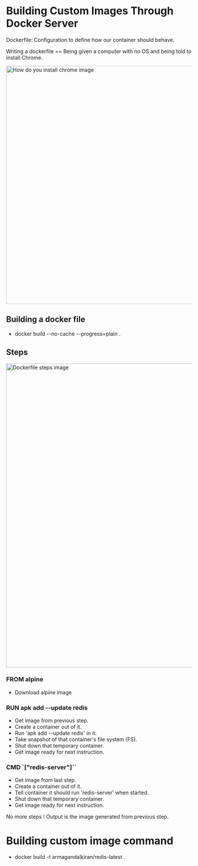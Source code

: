 # Building Custom Images Through Docker Server

Dockerfile: Configuration to define how our container should behave.

Writing a dockerfile == Being given a computer with no OS and being told to install Chrome.

<img width="644" alt="How do you install chrome image" src="https://github.com/armagandalkiran/docker-self-bootcamp/assets/77741597/12ad5d03-afcd-4bd2-a09b-7d7e3654f67f">

## Building a docker file

- docker build --no-cache --progress=plain .

## Steps

<img width="822" alt="Dockerfile steps image" src="https://github.com/armagandalkiran/docker-self-bootcamp/assets/77741597/06a07f52-9efd-43fb-b069-79591b76b26d">

### FROM alpine

- Download alpine image

### RUN apk add --update redis

- Get image from previous step.
- Create a container out of it.
- Run 'apk add --update redis' in it.
- Take snapshot of that container's file system (FS).
- Shut down that temporary container.
- Get image ready for next instruction.

### CMD `["redis-server"]``

- Get image from last step.
- Create a container out of it.
- Tell container it should run 'redis-server' when started.
- Shut down that temporary container.
- Get image ready for next instruction.

No more steps ! Output is the image generated from previous step.


# Building custom image command

- docker build -t armagandalkiran/redis-latest .



